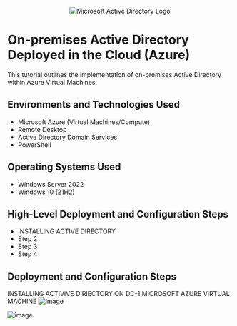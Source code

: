 <p align="center">
<img src="https://i.imgur.com/pU5A58S.png" alt="Microsoft Active Directory Logo"/>
</p>

<h1>On-premises Active Directory Deployed in the Cloud (Azure)</h1>
This tutorial outlines the implementation of on-premises Active Directory within Azure Virtual Machines.<br />






<h2>Environments and Technologies Used</h2>

- Microsoft Azure (Virtual Machines/Compute)
- Remote Desktop
- Active Directory Domain Services
- PowerShell

<h2>Operating Systems Used </h2>

- Windows Server 2022
- Windows 10 (21H2)

<h2>High-Level Deployment and Configuration Steps</h2>

- INSTALLING ACTIVE DIRECTORY 
- Step 2
- Step 3
- Step 4

<h2>Deployment and Configuration Steps</h2>


INSTALLING ACTIVIVE DIRIECTORY ON DC-1 MICROSOFT AZURE VIRTUAL MACHINE 
![image](https://github.com/elijahstrozier/configure-ad/assets/161254320/4e43ef2e-af7a-4728-8390-13de159a4176)

![image](https://github.com/elijahstrozier/configure-ad/assets/161254320/f94e773e-dee6-4431-b6c5-3e32429deb31)



